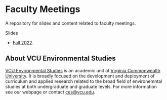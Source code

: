 # Faculty Meetings

A repository for slides and content related to faculty meetings.

Slides 

- [Fall 2022](https://VCUEnvironmentalStudies.github.io/Faculty-Meetings/Fall2022/20220914.html). 


## About VCU Environmental Studies

[VCU Environmental Studies](https://ces.vcu.edu) is an academic unit at [Virginia Commonwealth University](https://ces.vcu.edu).  It is broadly focused on the development and deployment of curriculum and applied research related to the broad field of environemntal studies at both undergraduate and graduate levels.  For more information see our webpage or contact [ces@vcu.edu](mailto://ces.vcu.edu).
